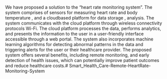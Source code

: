 We have proposed a solution to the “heart rate monitoring system”. The system 
comprises of sensors for measuring heart rate and body temperature , and a 
cloudbased platform for data storage , analysis. 
The system communicates with the cloud platform through wireless connectivity 
protocols Wi-Fi. The cloud platform processes the data, performs analytics, and 
presents the information to the user in a user-friendly interface accessible through 
a web portal. 
The system also incorporates machine learning algorithms for detecting abnormal 
patterns in the data and triggering alerts for the user or their healthcare provider. 
The proposed system offers several benefits, including remote monitoring, and 
early detection of health issues, which can potentially improve patient outcomes 
and reduce healthcare costs.# Smart_Health_Care-Remote-HeartRate-Monitoring-System
